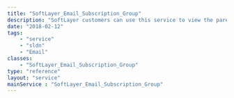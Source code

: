```yaml
---
title: "SoftLayer_Email_Subscription_Group"
description: "SoftLayer customers can use this service to view the parent groups of the email subscriptions "
date: "2018-02-12"
tags:
    - "service"
    - "sldn"
    - "Email"
classes:
    - "SoftLayer_Email_Subscription_Group"
type: "reference"
layout: "service"
mainService : "SoftLayer_Email_Subscription_Group"
---
```

